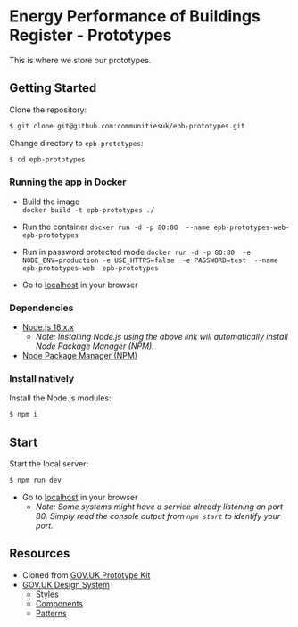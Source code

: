 # Energy Performance of Buildings Register - Prototypes

This is where we store our prototypes.

## Getting Started

Clone the repository:

```sh
$ git clone git@github.com:communitiesuk/epb-prototypes.git
```

Change directory to `epb-prototypes`:

```bash
$ cd epb-prototypes
```

### Running the app in Docker
- Build the image  
  `docker build -t epb-prototypes ./`
- Run the container 
`docker run -d -p 80:80  --name epb-prototypes-web-  epb-prototypes`
- Run in password protected mode
`docker run -d -p 80:80  -e NODE_ENV=production -e USE_HTTPS=false  -e PASSWORD=test  --name epb-prototypes-web  epb-prototypes`  

- Go to [localhost](https://localhost:80) in your browser


### Dependencies
- [Node.js 18.x.x](https://nodejs.org)
    - _Note: Installing Node.js using the above link will automatically install Node Package Manager (NPM)._
- [Node Package Manager (NPM)](https://www.npmjs.com)

### Install natively

Install the Node.js modules:

```sh
$ npm i
```

## Start

Start the local server:

```sh
$ npm run dev
```

- Go to [localhost](https://localhost:80) in your browser
    - _Note: Some systems might have a service already listening
      on port 80. Simply read the console output from `npm start` to identify your port._

      
## Resources
- Cloned from [GOV.UK Prototype Kit](https://govuk-prototype-kit.herokuapp.com/docs)
- [GOV.UK Design System](https://design-system.service.gov.uk/get-started/)
    - [Styles](https://design-system.service.gov.uk/styles/)
    - [Components](https://design-system.service.gov.uk/components/)
    - [Patterns](https://design-system.service.gov.uk/patterns/)